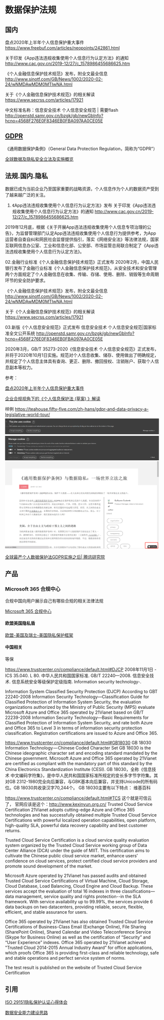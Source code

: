 # 数据保护法规

## 国内

盘点2020年上半年个人信息保护重大事件
https://www.freebuf.com/articles/neopoints/242861.html

关于印发《App违法违规收集使用个人信息行为认定方法》的通知  http://www.cac.gov.cn/2019-12/27/c_1578986455686625.htm

《个人金融信息保护技术规范》发布，附全文最全信息
http://www.sinotf.com/GB/News/1002/2020-02-24/wNMDAwMDM0MTIwNA.html

关于《个人金融信息保护技术规范》的相关解读
https://www.secrss.com/articles/17921

中文标准名称：信息安全技术 个人信息安全规范 | 需要flash
http://openstd.samr.gov.cn/bzgk/gb/newGbInfo?hcno=4568F276E0F8346EB0FBA097AA0CE05E

## [GDPR](https://gdpr-info.eu/)

《通用数据保护条例》（General Data Protection Regulation，简称为“GDPR”）

[全球数据及隐私安全立法及实施概览](https://zhuanlan.zhihu.com/p/87010338)



## 法规.国内.隐私

数据已成为当前企业乃至国家重要的战略资源，个人信息作为个人的数据资产受到了越来越广泛的关注。

01. 《App违法违规收集使用个人信息行为认定方法》发布
关于印发《App违法违规收集使用个人信息行为认定方法》的通知  http://www.cac.gov.cn/2019-12/27/c_1578986455686625.htm

2019年12月底，根据《关于开展App违法违规收集使用个人信息专项治理的公告》，为监督管理部门认定App违法违规收集使用个人信息行为提供参考，为App运营者自查自纠和网民社会监督提供指引，落实《网络安全法》等法律法规，国家互联网信息办公室、工业和信息化部、公安部、市场监管总局联合制定了《App违法违规收集使用个人信息行为认定方法》。

02.金融行业标准《个人金融信息保护技术规范》正式发布 
2020年2月，中国人民银行发布了金融行业标准《个人金融信息保护技术规范》，从安全技术和安全管理两个方面规定了个人金融信息在收集、传输、存储、使用、删除、销毁等生命周期环节的安全防护要求。

《个人金融信息保护技术规范》发布，附全文最全信息
http://www.sinotf.com/GB/News/1002/2020-02-24/wNMDAwMDM0MTIwNA.html

关于《个人金融信息保护技术规范》的相关解读
https://www.secrss.com/articles/17921

03.新版《个人信息安全规范》正式发布 
信息安全技术 个人信息安全规范|国家标准全文公开系统
http://openstd.samr.gov.cn/bzgk/gb/newGbInfo?hcno=4568F276E0F8346EB0FBA097AA0CE05E

2020年3月，GB/T 35273-2020《信息安全技术 个人信息安全规范》正式发布，并将于2020年10月1日实施。规范对个人信息收集、储存、使用做出了明确规定，并规定了个人信息主体具有查询、更正、删除、撤回授权、注销账户、获取个人信息副本等权力。

参考：

[盘点2020年上半年个人信息保护重大事件](https://www.freebuf.com/articles/neopoints/242861.html)

[企业合规视角下的《个人信息保护法 (草案) 》解读](https://www.freebuf.com/articles/neopoints/253546.html)

样例
https://teahouse.fifty-five.com/zh-hans/gdpr-and-data-privacy-a-legislative-world-tour/
![](images/2020-09-16-11-29-46.png)
![](images/2020-09-16-11-30-06.png)
![](images/2020-09-16-11-31-09.png)

[全球最严个人数据保护法GDPR实施之后| 腾讯研究院](https://www.tisi.org/5055)

## 产品


### Microsoft 365 合规中心

合规中国向用户展示自己有哪些合规的相关法律法规

[Microsoft 365 合规中心](https://docs.microsoft.com/zh-cn/microsoft-365/compliance/?view=o365-worldwide)

#### 欧盟美国隐私盾

[欧盟-美国及瑞士-美国隐私保护框架](https://docs.microsoft.com/zh-cn/microsoft-365/compliance/offering-eu-us-privacy-shield?view=o365-worldwide)

#### 中国相关

等保

https://www.trustcenter.cn/compliance/default.html#DJCP
2008年11月1日 - ICS 35.040. L 80. 中华人民共和国国家标准. GB/T 22240—2008. 信息安全技术. 信息系统安全等级保护定级指南. Information security technology-.

Information System Classified Security Protection (DJCP)
According to GBT 22240-2008 Information Security Technology—Classification Guide for Classified Protection of Information System Security, the evaluation organizations authorized by the Ministry of Public Security (MPS) evaluate Microsoft Azure and Office 365 operated by 21Vianet based on GB/T 22239-2008 Information Security Technology—Basic Requirements for Classified Protection of Information System Security, and rate both Azure and Office 365 to Level 3 in terms of information security protection classification. Registration certifications are issued to Azure and Office 365.

https://www.trustcenter.cn/compliance/default.html#GB18030
GB 18030 Information Technology — Chinese Coded Character Set
GB 18030 is the Chinese ideographic character set and encoding standard mandated by the Chinese government. Microsoft Azure and Office 365 operated by 21Vianet are certified as compliant with the mandatory part of this standard by the China Electronics Standardization Institute (CESI).
GB 18030，全称《信息技术 中文编码字符集》，是中华人民共和国国家标准所规定的变长多字节字符集。其对GB 2312-1980完全向后兼容，与GBK基本向后兼容，并支持Unicode的所有码位。GB 18030共收录汉字70,244个。 GB 18030主要有以下特点： 维基百科

https://www.trustcenter.cn/compliance/default.html#TCS
这个就是可信云了， 官网应该是这个：http://www.kexinyun.org.cn/
Trusted Cloud Service Certification
21Vianet adopts cutting-edge Azure and Office 365 technologies and has successfully obtained multiple Trusted Cloud Service Certifications with powerful localized operation capabilities, open platform, high-quality SLA, powerful data recovery capability and best customer returns.

Trusted Cloud Service Certification is a cloud service quality evaluation system organized by the Trusted Cloud Service working group of Data Center Alliance (DCA) under the guide of MIIT. This certification aims to cultivate the Chinese public cloud service market, enhance users’ confidence on cloud services, protect certified cloud service providers and promote sound development of the market.

Microsoft Azure operated by 21Vianet has passed audits and obtained Trusted Cloud Service Certifications of Virtual Machine, Cloud Storage, Cloud Database, Load Balancing, Cloud Engine and Cloud Backup. These services accept the evaluation of total 16 indexes in three classifications—data management, service quality and rights protection--in the SLA framework. With service availability up to 99.99%, the services provide 6 data backups on two datacenters, providing reliable, secure, flexible, efficient, and stable assurance for users.

Office 365 operated by 21Vianet has also obtained Trusted Cloud Service Certifications of Business-Class Email (Exchange Online), File Sharing (SharePoint Online), Shared Calendar and Video Teleconference Service (Skype for Business Online) as well as the certification of “Security” and “User Experience” indexes. Office 365 operated by 21Vianet achieved "Trusted Cloud 2014-2015 Annual Industry Award” for office applications, which proofs Office 365 is providing first-class and reliable technology, safe and stable operations and perfect service system of norms.

The test result is published on the website of Trusted Cloud Service Certification


## 引用

[ISO 29151隐私保护认证心得体会](https://www.freebuf.com/articles/neopoints/250617.html)

[数据安全能力建设思路](https://www.freebuf.com/articles/database/248950.html)